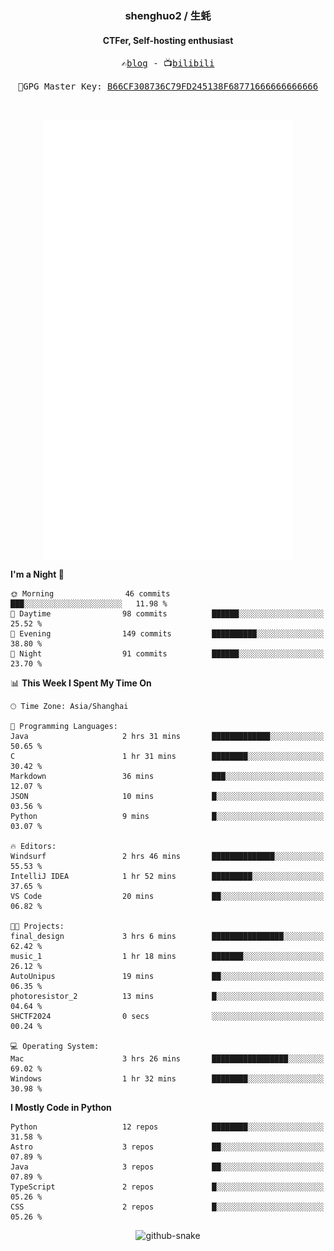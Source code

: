 <h3 align="center"> shenghuo2 / 生蚝 </h3>
<h4 align="center" >CTFer, Self-hosting enthusiast</h3>


<p align="center">
  <samp>
    ✍️<a href="https://blog.shenghuo2.top/">blog</a> -
    📺<a href="https://space.bilibili.com/85894935">bilibili</a>
  </samp>
</p>
<p align="center">
  <samp>
     🔐GPG Master Key: <a align="center" href="https://github.com/shenghuo2.gpg">B66CF308736C79FD245138F68771666666666666</a>
  </samp>
</p>
<br>
<p align="center">
  <a href="https://github.com/shenghuo2">
    <img width="400" align="top" src="https://github.com/shenghuo2/shenghuo2/blob/main/metrics.left.svg" />
  </a>
  <a href="https://github.com/shenghuo2">
    <img width="400" align="top" src="https://github.com/shenghuo2/shenghuo2/blob/main/metrics.right.svg" />
  </a>
</p>


<!--START_SECTION:waka-->
**I'm a Night 🦉** 

```text
🌞 Morning                46 commits          ███░░░░░░░░░░░░░░░░░░░░░░   11.98 % 
🌆 Daytime                98 commits          ██████░░░░░░░░░░░░░░░░░░░   25.52 % 
🌃 Evening                149 commits         ██████████░░░░░░░░░░░░░░░   38.80 % 
🌙 Night                  91 commits          ██████░░░░░░░░░░░░░░░░░░░   23.70 % 
```


📊 **This Week I Spent My Time On** 

```text
🕑︎ Time Zone: Asia/Shanghai

💬 Programming Languages: 
Java                     2 hrs 31 mins       █████████████░░░░░░░░░░░░   50.65 % 
C                        1 hr 31 mins        ████████░░░░░░░░░░░░░░░░░   30.42 % 
Markdown                 36 mins             ███░░░░░░░░░░░░░░░░░░░░░░   12.07 % 
JSON                     10 mins             █░░░░░░░░░░░░░░░░░░░░░░░░   03.56 % 
Python                   9 mins              █░░░░░░░░░░░░░░░░░░░░░░░░   03.07 % 

🔥 Editors: 
Windsurf                 2 hrs 46 mins       ██████████████░░░░░░░░░░░   55.53 % 
IntelliJ IDEA            1 hr 52 mins        █████████░░░░░░░░░░░░░░░░   37.65 % 
VS Code                  20 mins             ██░░░░░░░░░░░░░░░░░░░░░░░   06.82 % 

🐱‍💻 Projects: 
final_design             3 hrs 6 mins        ████████████████░░░░░░░░░   62.42 % 
music_1                  1 hr 18 mins        ███████░░░░░░░░░░░░░░░░░░   26.12 % 
AutoUnipus               19 mins             ██░░░░░░░░░░░░░░░░░░░░░░░   06.35 % 
photoresistor_2          13 mins             █░░░░░░░░░░░░░░░░░░░░░░░░   04.64 % 
SHCTF2024                0 secs              ░░░░░░░░░░░░░░░░░░░░░░░░░   00.24 % 

💻 Operating System: 
Mac                      3 hrs 26 mins       █████████████████░░░░░░░░   69.02 % 
Windows                  1 hr 32 mins        ████████░░░░░░░░░░░░░░░░░   30.98 % 
```

**I Mostly Code in Python** 

```text
Python                   12 repos            ████████░░░░░░░░░░░░░░░░░   31.58 % 
Astro                    3 repos             ██░░░░░░░░░░░░░░░░░░░░░░░   07.89 % 
Java                     3 repos             ██░░░░░░░░░░░░░░░░░░░░░░░   07.89 % 
TypeScript               2 repos             █░░░░░░░░░░░░░░░░░░░░░░░░   05.26 % 
CSS                      2 repos             █░░░░░░░░░░░░░░░░░░░░░░░░   05.26 % 
```




<!--END_SECTION:waka-->


<div align="center">
  <picture>
    <source media="(prefers-color-scheme: dark)" srcset="https://gist.githubusercontent.com/shenghuo2/bfce20b14ab0484cef03bae6e60e0b3a/raw/github-snake-dark.svg" />
    <source media="(prefers-color-scheme: light)" srcset="https://gist.githubusercontent.com/shenghuo2/bfce20b14ab0484cef03bae6e60e0b3a/raw/github-snake.svg" />
    <img alt="github-snake" src="https://gist.githubusercontent.com/shenghuo2/bfce20b14ab0484cef03bae6e60e0b3a/raw/github-snake.svg" />
  </picture>
</div>

<!--
**shenghuo2/shenghuo2** is a ✨ _special_ ✨ repository because its `README.md` (this file) appears on your GitHub profile.

Here are some ideas to get you started:

- 🔭 I’m currently working on ...
- 🌱 I’m currently learning ...
- 👯 I’m looking to collaborate on ...
- 🤔 I’m looking for help with ...
- 💬 Ask me about ...
- 📫 How to reach me: ...
- 😄 Pronouns: ...
- ⚡ Fun fact: ...
-->
